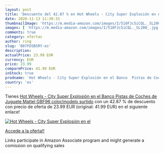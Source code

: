 ```yaml
---
layout: post
title: 'Descuento del 42.87 % en Hot Wheels - City Super Explosión en el '
date: 2020-11-13 11:39:33
thumbnailImage: 'https://m.media-amazon.com/images/I/510FJc5iCQL._SL200_.jpg'
images: [ 'https://m.media-amazon.com/images/I/510FJc5iCQL._SL200_.jpg' ]
comments: true
category: ofertas
author: ring
slug: 'B07FDSBSRY-es'
description:
actualPrice: 23.99 EUR
currency: EUR
price: 23.99
comparePrice: 41.99 EUR
inStock: true
prodname: 'Hot Wheels - City Super Explosión en el Banco  Pistas de Coches de Juguete  Mattel GBF96    color/modelo surtido'
country: 'es'
---
```


Tienes [Hot Wheels - City Super Explosión en el Banco  Pistas de Coches de Juguete  Mattel GBF96    color/modelo surtido](https://www.amazon.es/dp/B07FDSBSRY/?tag=tolees-21) con un 42.87 % de descuento con precio de oferta de 23.99 EUR (original: 41.99 EUR) en el siguiente enlace!

[![Hot Wheels - City Super Explosión en el ](https://m.media-amazon.com/images/I/510FJc5iCQL._SL200_.jpg)](https://www.amazon.es/dp/B07FDSBSRY/?tag=tolees-21)

[Accede a la oferta!!](https://www.amazon.es/dp/B07FDSBSRY/?tag=tolees-21)

Links participate in Amazon Associate program and might generate a comission on qualifying sales


